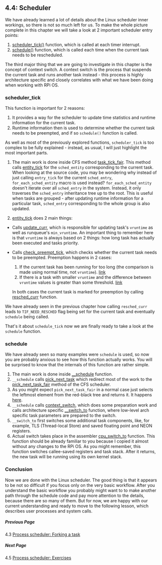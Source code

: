 ## 4.4: Scheduler

We have already learned a lot of details about the Linux scheduler inner workings, so there is not so much left for us. To make the whole picture complete in this chapter we will take a look at 2 important scheduler entry points:

1. [scheduler_tick()](https://github.com/torvalds/linux/blob/v4.14/kernel/sched/core.c#L3003) function, which  is called at each timer interrupt.
1. [schedule()](https://github.com/torvalds/linux/blob/v4.14/kernel/sched/core.c#L3418) function, which is called each time when the current task needs to be rescheduled.

The third major thing that we are going to investigate in this chapter is the concept of context switch. A context switch is the process that suspends the current task and runs another task instead - this process is highly architecture specific and closely correlates with what we have been doing when working with RPi OS.

### scheduler_tick

This function is important for 2 reasons:

1. It provides a way for the scheduler to update time statistics and runtime information for the current task.
1. Runtime information then is used to determine whether the current task needs to be preempted, and if so `schedule()` function is called.

As well as most of the previously explored functions, `scheduler_tick` is too complex to be fully explained - instead, as usual, I will just highlight the most important parts.

1. The main work is done inside CFS method [task_tick_fair](https://github.com/torvalds/linux/blob/v4.14/kernel/sched/fair.c#L9044). This method calls [entity_tick](https://github.com/torvalds/linux/blob/v4.14/kernel/sched/fair.c#L3990) for the `sched_entity` corresponding to the current task. When looking at the source code, you may be wondering why instead of just calling `entry_tick` for the current `sched_entry`, `for_each_sched_entity` macro is used instead?  `for_each_sched_entity` doesn't iterate over all `sched_entry` in the system. Instead, it only traverses the `sched_entry`  inheritance tree up to the root. This is useful when tasks are grouped - after updating runtime information for a particular task, `sched_entry` corresponding to the whole group is also updated.

1. [entity_tick](https://github.com/torvalds/linux/blob/v4.14/kernel/sched/fair.c#L3990) does 2 main things:
  * Calls [update_curr](https://github.com/torvalds/linux/blob/v4.14/kernel/sched/fair.c#L827), which is responsible for updating task's `vruntime` as well as runqueue's `min_vruntime`. An important thing to remember here is that `vruntime` is always based on 2 things: how long task has actually been executed and tasks priority.
  * Calls [check_preempt_tick](https://github.com/torvalds/linux/blob/v4.14/kernel/sched/fair.c#L3834), which checks whether the current task needs to be preempted. Preemption happens in 2 cases:
    1. If the current task has been running for too long (the comparison is made using normal time, not `vruntime`). [link](https://github.com/torvalds/linux/blob/v4.14/kernel/sched/fair.c#L3842)
    1. If there is a task with smaller `vruntime` and the difference between `vruntime` values is greater than some threshold. [link](https://github.com/torvalds/linux/blob/v4.14/kernel/sched/fair.c#L3866)

    In both cases the current task is marked for preemption by calling [resched_curr](https://github.com/torvalds/linux/blob/v4.14/kernel/sched/core.c#L479) function.

We have already seen in the previous chapter how calling `resched_curr` leads to `TIF_NEED_RESCHED` flag being set for the current task and eventually `schedule` being called.

That's it about `schedule_tick` now we are finally ready to take a look at the `schedule` function.

### schedule

We have already seen so many examples were `schedule` is used, so now you are probably anxious to see how this function actually works. You will be surprised to know that the internals of this function are rather simple.

1. The main work is done inside [__schedule](https://github.com/torvalds/linux/blob/v4.14/kernel/sched/core.c#L3278)  function.
1. `__schedule` calls [pick_next_task](https://github.com/torvalds/linux/blob/v4.14/kernel/sched/core.c#L3199) which redirect most of the work to the [pick_next_task_fair](https://github.com/torvalds/linux/blob/v4.14/kernel/sched/fair.c#L6251) method of the CFS scheduler.
1. As you might expect `pick_next_task_fair` in a normal case just selects the leftmost element from the red-black tree and returns it. It happens [here](https://github.com/torvalds/linux/blob/v4.14/kernel/sched/fair.c#L3915).
1. `__schedule` calls [context_switch](https://github.com/torvalds/linux/blob/v4.14/kernel/sched/core.c#L2750), which does some preparation work and calls architecture specific [__switch_to](https://github.com/torvalds/linux/blob/v4.14/arch/arm64/kernel/process.c#L348) function, where low-level arch specific task parameters are prepared to the switch.
1. `__switch_to` first switches some additional task components, like, for example, TLS (Thread-local Store) and saved floating point and NEON registers.
1. Actual switch takes place in the assembler [cpu_switch_to](https://github.com/torvalds/linux/blob/v4.14/arch/arm64/kernel/entry.S#L914) function. This function should be already familiar to you because I copied it almost without any changes to the RPi OS. As you might remember, this function switches callee-saved registers and task stack. After it returns, the new task will be running using its own kernel stack.

### Conclusion

Now we are done with the Linux scheduler. The good thing is that it appears to be not so difficult if you focus only on the very basic workflow. After you understand the basic workflow you probably might want to to make another path through the schedule code and pay more attention to the details, because there are so many of them. But for now, we are happy with our current understanding and ready to move to the following lesson, which describes user processes and system calls.

##### Previous Page

4.3 [Process scheduler: Forking a task](../../../docs/lesson04/linux/fork.md)

##### Next Page

4.5 [Process scheduler: Exercises](../../../docs/lesson04/exercises.md)
